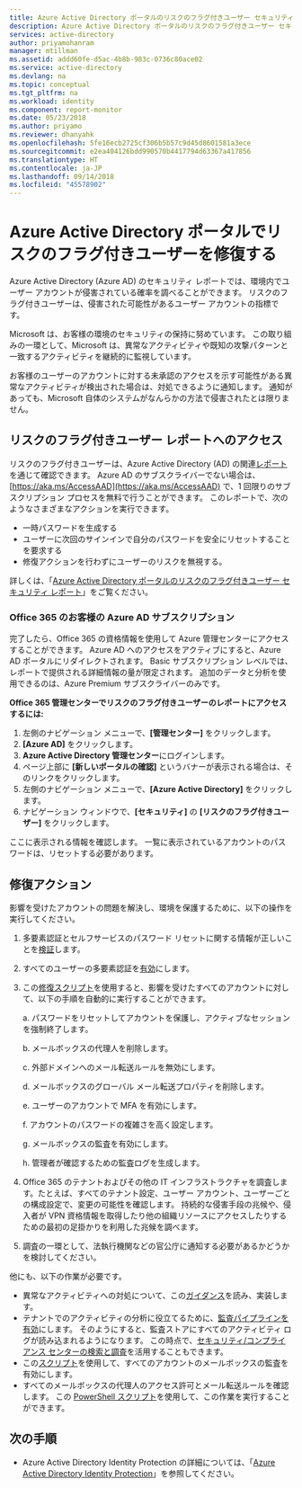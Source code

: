 ```yaml
---
title: Azure Active Directory ポータルのリスクのフラグ付きユーザー セキュリティ レポート | Microsoft Docs
description: Azure Active Directory ポータルのリスクのフラグ付きユーザー セキュリティ レポートについて説明します。
services: active-directory
author: priyamohanram
manager: mtillman
ms.assetid: addd60fe-d5ac-4b8b-983c-0736c80ace02
ms.service: active-directory
ms.devlang: na
ms.topic: conceptual
ms.tgt_pltfrm: na
ms.workload: identity
ms.component: report-monitor
ms.date: 05/23/2018
ms.author: priyamo
ms.reviewer: dhanyahk
ms.openlocfilehash: 5fe16ecb2725cf306b5b57c9d45d8601581a3ece
ms.sourcegitcommit: e2ea404126bdd990570b4417794d63367a417856
ms.translationtype: HT
ms.contentlocale: ja-JP
ms.lasthandoff: 09/14/2018
ms.locfileid: "45578902"
---
```

# <a name="remediate-users-flagged-for-risk-in-the-azure-active-directory-portal"></a>Azure Active Directory ポータルでリスクのフラグ付きユーザーを修復する

Azure Active Directory (Azure AD) のセキュリティ レポートでは、環境内でユーザー アカウントが侵害されている確率を調べることができます。 リスクのフラグ付きユーザーは、侵害された可能性があるユーザー アカウントの指標です。

Microsoft は、お客様の環境のセキュリティの保持に努めています。 この取り組みの一環として、Microsoft は、異常なアクティビティや既知の攻撃パターンと一致するアクティビティを継続的に監視しています。 


お客様のユーザーのアカウントに対する未承認のアクセスを示す可能性がある異常なアクティビティが検出された場合は、対処できるように通知します。 通知があっても、Microsoft 自体のシステムがなんらかの方法で侵害されたとは限りません。
 

## <a name="access-the-users-flagged-for-risk-report"></a>リスクのフラグ付きユーザー レポートへのアクセス

リスクのフラグ付きユーザーは、Azure Active Directory (AD) の関連[レポート](https://portal.azure.com/#blade/Microsoft_AAD_IAM/ActiveDirectoryMenuBlade/UsersAtRisk)を通じて確認できます。 Azure AD のサブスクライバーでない場合は、[https://aka.ms/AccessAAD](https://aka.ms/AccessAAD) で、1 回限りのサブスクリプション プロセスを無料で行うことができます。 このレポートで、次のようなさまざまなアクションを実行できます。

- 一時パスワードを生成する
- ユーザーに次回のサインインで自分のパスワードを安全にリセットすることを要求する
- 修復アクションを行わずにユーザーのリスクを無視する。

詳しくは、「[Azure Active Directory ポータルのリスクのフラグ付きユーザー セキュリティ レポート](concept-user-at-risk.md)」をご覧ください。

### <a name="azure-ad-subscription-for-office-365-customers"></a>Office 365 のお客様の Azure AD サブスクリプション

完了したら、Office 365 の資格情報を使用して Azure 管理センターにアクセスすることができます。 Azure AD へのアクセスをアクティブにすると、Azure AD ポータルにリダイレクトされます。 Basic サブスクリプション レベルでは、レポートで提供される詳細情報の量が限定されます。 追加のデータと分析を使用できるのは、Azure Premium サブスクライバーのみです。


**Office 365 管理センターでリスクのフラグ付きユーザーのレポートにアクセスするには:**

1.  左側のナビゲーション メニューで、**[管理センター]** をクリックします。 
2.  **[Azure AD]** をクリックします。
3.  **Azure Active Directory 管理センター**にログインします。
4.  ページ上部に **[新しいポータルの確認]** というバナーが表示される場合は、そのリンクをクリックします。
4.  左側のナビゲーション メニューで、**[Azure Active Directory]** をクリックします。 
5.  ナビゲーション ウィンドウで、**[セキュリティ]** の **[リスクのフラグ付きユーザー]** をクリックします。

ここに表示される情報を確認します。 一覧に表示されているアカウントのパスワードは、リセットする必要があります。 

## <a name="remediation-actions"></a>修復アクション

影響を受けたアカウントの問題を解決し、環境を保護するために、以下の操作を実行してください。

1.  多要素認証とセルフサービスのパスワード リセットに関する情報が正しいことを[検証](http://aka.ms/MFAValid)します。 
2.  すべてのユーザーの多要素認証を[有効](http://aka.ms/MFAuth)にします。 
3.  この[修復スクリプト](http://aka.ms/remediate)を使用すると、影響を受けたすべてのアカウントに対して、以下の手順を自動的に実行することができます。 

    a. パスワードをリセットしてアカウントを保護し、アクティブなセッションを強制終了します。

    b. メールボックスの代理人を削除します。

    c. 外部ドメインへのメール転送ルールを無効にします。

    d. メールボックスのグローバル メール転送プロパティを削除します。

    e. ユーザーのアカウントで MFA を有効にします。

    f. アカウントのパスワードの複雑さを高く設定します。

    g. メールボックスの監査を有効にします。

    h. 管理者が確認するための監査ログを生成します。

4. Office 365 のテナントおよびその他の IT インフラストラクチャを調査します。たとえば、すべてのテナント設定、ユーザー アカウント、ユーザーごとの構成設定で、変更の可能性を確認します。 持続的な侵害手段の兆候や、侵入者が VPN 資格情報を取得したり他の組織リソースにアクセスしたりするための最初の足掛かりを利用した兆候を調べます。 

5.  調査の一環として、法執行機関などの官公庁に通知する必要があるかどうかを検討してください。

他にも、以下の作業が必要です。

- 異常なアクティビティへの対処について、この[ガイダンス](http://aka.ms/fixaccount)を読み、実装します。 
- テナントでのアクティビティの分析に役立てるために、[監査パイプラインを有効](http://aka.ms/improvesecurity)にします。 そのようにすると、監査ストアにすべてのアクティビティ ログが読み込まれるようになります。 この時点で、[セキュリティ/コンプライアンス センターの検索と調査](http://aka.ms/sccsearch)を活用することもできます。 
- この[スクリプト](http://aka.ms/mailboxaudit1)を使用して、すべてのアカウントのメールボックスの監査を有効にします。 
- すべてのメールボックスの代理人のアクセス許可とメール転送ルールを確認します。 この [PowerShell スクリプト](http://aka.ms/delegateforwardrules)を使用して、この作業を実行することができます。 



## <a name="next-steps"></a>次の手順

- Azure Active Directory Identity Protection の詳細については、「[Azure Active Directory Identity Protection](../active-directory-identityprotection.md)」を参照してください。

